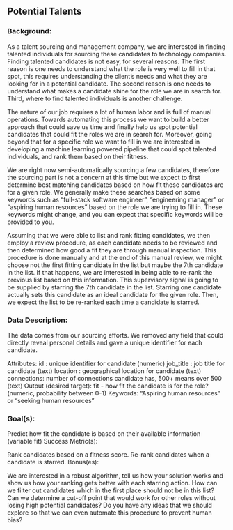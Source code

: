 ## Potential Talents

### Background:

As a talent sourcing and management company, we are interested in finding talented individuals for sourcing these candidates to technology companies. Finding talented candidates is not easy, for several reasons. The first reason is one needs to understand what the role is very well to fill in that spot, this requires understanding the client’s needs and what they are looking for in a potential candidate. The second reason is one needs to understand what makes a candidate shine for the role we are in search for. Third, where to find talented individuals is another challenge.

The nature of our job requires a lot of human labor and is full of manual operations. Towards automating this process we want to build a better approach that could save us time and finally help us spot potential candidates that could fit the roles we are in search for. Moreover, going beyond that for a specific role we want to fill in we are interested in developing a machine learning powered pipeline that could spot talented individuals, and rank them based on their fitness.

We are right now semi-automatically sourcing a few candidates, therefore the sourcing part is not a concern at this time but we expect to first determine best matching candidates based on how fit these candidates are for a given role. We generally make these searches based on some keywords such as “full-stack software engineer”, “engineering manager” or “aspiring human resources” based on the role we are trying to fill in. These keywords might change, and you can expect that specific keywords will be provided to you.

Assuming that we were able to list and rank fitting candidates, we then employ a review procedure, as each candidate needs to be reviewed and then determined how good a fit they are through manual inspection. This procedure is done manually and at the end of this manual review, we might choose not the first fitting candidate in the list but maybe the 7th candidate in the list. If that happens, we are interested in being able to re-rank the previous list based on this information. This supervisory signal is going to be supplied by starring the 7th candidate in the list. Starring one candidate actually sets this candidate as an ideal candidate for the given role. Then, we expect the list to be re-ranked each time a candidate is starred.

### Data Description:

The data comes from our sourcing efforts. We removed any field that could directly reveal personal details and gave a unique identifier for each candidate.

Attributes:
id : unique identifier for candidate (numeric)
job_title : job title for candidate (text)
location : geographical location for candidate (text)
connections: number of connections candidate has, 500+ means over 500 (text)
Output (desired target):
fit - how fit the candidate is for the role? (numeric, probability between 0-1)
Keywords: “Aspiring human resources” or “seeking human resources”


### Goal(s):

Predict how fit the candidate is based on their available information (variable fit)
Success Metric(s):

Rank candidates based on a fitness score.
Re-rank candidates when a candidate is starred.
Bonus(es):

We are interested in a robust algorithm, tell us how your solution works and show us how your ranking gets better with each starring action.
How can we filter out candidates which in the first place should not be in this list?
Can we determine a cut-off point that would work for other roles without losing high potential candidates?
Do you have any ideas that we should explore so that we can even automate this procedure to prevent human bias? 
